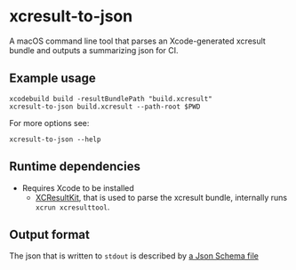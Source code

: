 # xcresult-to-json

A macOS command line tool that parses an Xcode-generated xcresult bundle and outputs a summarizing json for CI.

## Example usage

```
xcodebuild build -resultBundlePath "build.xcresult"
xcresult-to-json build.xcresult --path-root $PWD
```

For more options see: 
```
xcresult-to-json --help
```

## Runtime dependencies

* Requires Xcode to be installed
  - [XCResultKit](https://github.com/davidahouse/XCResultKit), that is used to
   parse the xcresult bundle, internally runs `xcrun xcresulttool`.

## Output format

The json that is written to `stdout` is described by [a Json Schema file](Schema/output.json)

